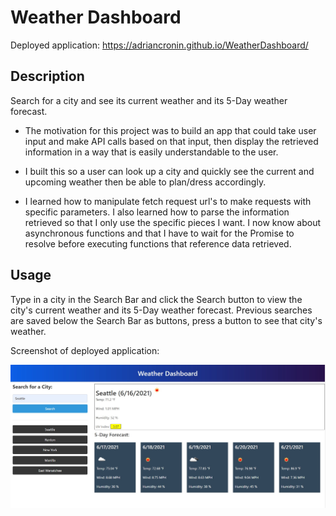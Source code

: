 # Weather Dashboard

Deployed application: https://adriancronin.github.io/WeatherDashboard/



## Description
Search for a city and see its current weather and its 5-Day weather forecast.

* The motivation for this project was to build an app that could take user input and make API calls based on that input, then display the retrieved information in a way that is easily understandable to the user.

* I built this so a user can look up a city and quickly see the current and upcoming weather then be able to plan/dress accordingly.

* I learned how to manipulate fetch request url's to make requests with specific parameters. I also learned how to parse the information retrieved so that I only use the specific pieces I want. I now know about asynchronous functions and that I have to wait for the Promise to resolve before executing functions that reference data retrieved.



## Usage

Type in a city in the Search Bar and click the Search button to view the city's current weather and its 5-Day weather forecast. Previous searches are saved below the Search Bar as buttons, press a button to see that city's weather.

Screenshot of deployed application:

 ![Weather Dashboard](./assets/images/deployedpic.jpg)



